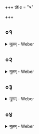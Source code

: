 +++
title = "५"

+++


##  ०१
<details><summary>मूलम् - Weber</summary>

स᳘र्वे हैते᳘ यज्ञाॗ योऽय᳘मग्नि᳘श्चितः᳟॥  
स य᳘त्पशु᳘माल᳘भते त᳘दग्न्याधे᳘यम᳘थ य᳘दुखा᳘ᳫं᳘ सम्भ᳘रति ता᳘न्यग्न्याधेयहवीम्ष्य᳘थ यद्दी᳘क्षते त᳘दग्निहोत्रम᳘थ य᳘द्दीक्षितः᳘ समि᳘धावाद᳘धाति ते᳘ अग्निहोत्राहुती᳟॥
</details>

##  ०२
<details><summary>मूलम् - Weber</summary>

ते वै᳘ साय᳘म्प्रातरा᳘दधाति॥  
साय᳘म्प्रातर्ह्य᳘ग्निहोत्राहुती जु᳘ह्वति समाने᳘न म᳘न्त्रेण समाने᳘न हि म᳘न्त्रेणाग्निहोत्राहुती जु᳘ह्वत्य᳘थ य᳘द्वनीवा᳘हनं च भ᳘स्मनश्चाभ्यवह᳘रणं तौ᳘ दर्शपूर्णमासाव᳘थ यद्गा᳘र्हपत्यं चिनो᳘ति ता᳘नि चातुर्मास्यान्य᳘थ य᳘दूर्ध्वं गा᳘र्हपत्यादा᳘ सर्वौषधात्ता इ᳘ष्टयो᳘ऽथ य᳘दूर्ध्व᳘ᳫं᳘ सर्वौषधा᳘त्प्राची᳘नं चि᳘तिभ्यस्ते᳘ पशुबन्धा य᳘ एॗवैते᳘षु यज्ञे᳘षु विष्णुक्रमास्ते᳘ विष्णुक्रमा यज्ज᳘प्यं त᳘द्वात्सप्र᳘म्॥
</details>

##  ०३
<details><summary>मूलम् - Weber</summary>

सौॗम्योऽध्वरः᳘ प्रथमा चि᳘तिः॥  
य᳘त्प्राची᳘नᳫं सवे᳘भ्यो राजसू᳘यो द्विती᳘या वाजपे᳘यस्तृती᳘याश्वमेध᳘श्चतुर्थ्य᳘ग्निसवः᳘ पञ्चमी यै᳘श्चितᳫं सा᳘मभिः परिगा᳘यति त᳘न्महाव्रतम᳘थ यत्त᳘त्रोद्गातुः᳘ पुर᳘स्ताज्ज᳘प्यं त᳘छतरुद्रि᳘यं व᳘सोर्धा᳘रा मह᳘दुक्थम᳘थ य᳘दूर्ध्वᳫं सा᳘मभ्यः प्राची᳘नं व᳘सोर्धा᳘रायै य᳘देव त᳘त्र हो᳘तुः पुर᳘स्ताज्ज᳘प्यं तत्तद᳘थ य᳘दूर्ध्वं व᳘सोर्धा᳘रायै ते᳘ गृहमेधा᳘ एता᳘वन्तो वै स᳘र्वे यज्ञास्ता᳘नग्नि᳘नाप्नोति॥
</details>

##  ०४
<details><summary>मूलम् - Weber</summary>

अथा᳘तो यज्ञवीर्या᳘णामेव᳟॥  
साय᳘म्प्रातर्ह वा᳘ अमु᳘ष्मिंलोॗकेऽग्निहोत्रहु᳘दश्नाति ता᳘वती ह त᳘स्मिन्यज्ञ ऊ᳘र्गर्धमाॗसेऽर्धमासे दर्शपूर्णमासयाजी᳘ चतु᳘र्षु-चतुर्षु मा᳘सेषु चातुर्मास्ययाजी᳘ षट्सु᳘-षट्सु पशुबन्धयाजी᳘ संवत्सरे᳘-संवत्सरे सोमयाजी᳘ शते᳘-शते संवत्सरे᳘श्वग्निचित्का᳘ममश्नाति का᳘मं न त᳘द्धैतद्या᳘वछत᳘ᳫं᳘ संवत्सरास्ता᳘वदमृ᳘तमनन्त᳘मपर्यन्तᳫं स सो᳘ हैत᳘देवं वे᳘दैव᳘ᳫं᳘ हैॗवास्यैत᳘दमृ᳘तमनन्त᳘मपर्यन्त᳘म् भवति त᳘स्य यद᳘पीषी᳘कयेवोपहन्यात्त᳘देॗवास्यामृ᳘तमनन्त᳘मपर्यन्त᳘म् भवति॥
</details>